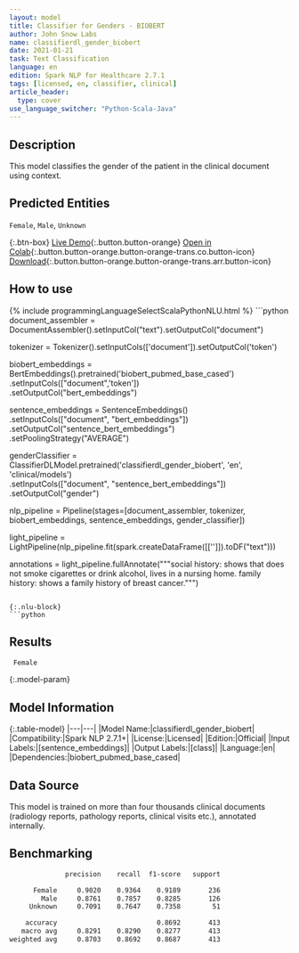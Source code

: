 ```yaml
---
layout: model
title: Classifier for Genders - BIOBERT
author: John Snow Labs
name: classifierdl_gender_biobert
date: 2021-01-21
task: Text Classification
language: en
edition: Spark NLP for Healthcare 2.7.1
tags: [licensed, en, classifier, clinical]
article_header:
  type: cover
use_language_switcher: "Python-Scala-Java"
---
```


## Description

This model classifies the gender of the patient in the clinical document using context.

## Predicted Entities

`Female`, `Male`, `Unknown`

{:.btn-box}
[Live Demo](https://demo.johnsnowlabs.com/healthcare/CLASSIFICATION_GENDER/){:.button.button-orange}
[Open in Colab](https://colab.research.google.com/github/JohnSnowLabs/spark-nlp-workshop/blob/master/tutorials/Certification_Trainings/Healthcare/21_Gender_Classifier.ipynb){:.button.button-orange.button-orange-trans.co.button-icon}
[Download](https://s3.amazonaws.com/auxdata.johnsnowlabs.com/clinical/models/classifierdl_gender_biobert_en_2.7.1_2.4_1611247084544.zip){:.button.button-orange.button-orange-trans.arr.button-icon}

## How to use



<div class="tabs-box" markdown="1">
{% include programmingLanguageSelectScalaPythonNLU.html %}
```python
document_assembler = DocumentAssembler().setInputCol("text").setOutputCol("document")

tokenizer = Tokenizer().setInputCols(['document']).setOutputCol('token')

biobert_embeddings = BertEmbeddings().pretrained('biobert_pubmed_base_cased') \
        .setInputCols(["document",'token'])\
        .setOutputCol("bert_embeddings")

sentence_embeddings = SentenceEmbeddings() \
     .setInputCols(["document", "bert_embeddings"]) \
     .setOutputCol("sentence_bert_embeddings") \
     .setPoolingStrategy("AVERAGE")

genderClassifier = ClassifierDLModel.pretrained('classifierdl_gender_biobert', 'en', 'clinical/models') \
       .setInputCols(["document", "sentence_bert_embeddings"]) \
       .setOutputCol("gender")

nlp_pipeline = Pipeline(stages=[document_assembler, tokenizer, biobert_embeddings, sentence_embeddings, gender_classifier])

light_pipeline = LightPipeline(nlp_pipeline.fit(spark.createDataFrame([['']]).toDF("text")))

annotations = light_pipeline.fullAnnotate("""social history: shows that  does not smoke cigarettes or drink alcohol, lives in a nursing home. family history: shows a family history of breast cancer.""")

```

{:.nlu-block}
```python

```

</div>

## Results

```bash
 Female
```

{:.model-param}
## Model Information

{:.table-model}
|---|---|
|Model Name:|classifierdl_gender_biobert|
|Compatibility:|Spark NLP 2.7.1+|
|License:|Licensed|
|Edition:|Official|
|Input Labels:|[sentence_embeddings]|
|Output Labels:|[class]|
|Language:|en|
|Dependencies:|biobert_pubmed_base_cased|

## Data Source

This model is trained on more than four thousands clinical documents (radiology reports, pathology reports, clinical visits etc.), annotated internally.

## Benchmarking

```bash
              precision    recall  f1-score   support

      Female     0.9020    0.9364    0.9189       236
        Male     0.8761    0.7857    0.8285       126
     Unknown     0.7091    0.7647    0.7358        51

    accuracy                         0.8692       413
   macro avg     0.8291    0.8290    0.8277       413
weighted avg     0.8703    0.8692    0.8687       413

```